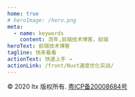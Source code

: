 ```yaml
---
home: true
# heroImage: /hero.png
meta:
  - name: keywords
    content: 流年,前端技术博客，前端
heroText: 前端技术博客
tagline: 快来看看
actionText: 快速上手 →
actionLink: /front/Nuxt速度优化实战/
---
```


<footer class="beian">
  <div class="copyright">
    © 2020 ltx 版权所有.
    <a href="http://www.beian.miit.gov.cn" rel="nofollow">粤ICP备20008684号</a><i/>
  </div>
</footer>
